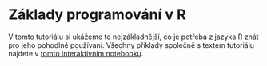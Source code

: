 # Základy programování v R

V tomto tutoriálu si ukážeme to nejzákladnější, co je potřeba z jazyka R znát pro jeho pohodlné používaní. Všechny příklady společně s textem tutoriálu najdete v [tomto interaktivním notebooku](03.ipynb).
